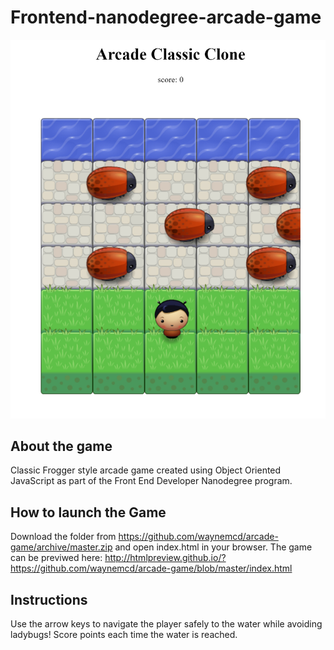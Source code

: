 # Frontend-nanodegree-arcade-game

![alt text](https://github.com/waynemcd/arcade-game/blob/master/arcade-game-screenshot.jpg "Game preview")

## About the game
Classic Frogger style arcade game created using Object Oriented JavaScript as part of the Front End Developer Nanodegree program.

## How to launch the Game
Download the folder from https://github.com/waynemcd/arcade-game/archive/master.zip and open index.html in your browser.
The game can be previwed here:
http://htmlpreview.github.io/?https://github.com/waynemcd/arcade-game/blob/master/index.html

 ## Instructions
 Use the arrow keys to navigate the player safely to the water while avoiding ladybugs! Score points each time the water is reached.
